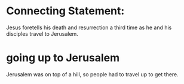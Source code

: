 
# Connecting Statement:
Jesus foretells his death and resurrection a third time as he and his disciples travel to Jerusalem.

# going up to Jerusalem
Jerusalem was on top of a hill, so people had to travel up to get there.
